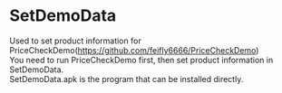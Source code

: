 # SetDemoData
Used to set product information for PriceCheckDemo(https://github.com/feifly6666/PriceCheckDemo)<br>
You need to run PriceCheckDemo first, then set product information in SetDemoData.<br>
SetDemoData.apk is the program that can be installed directly.
